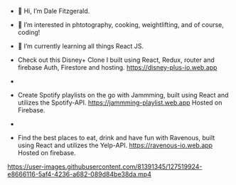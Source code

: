 - 👋 Hi, I’m Dale Fitzgerald.
- 👀 I’m interested in phtotography, cooking, weightlifting, and of course, coding!
- 🌱 I’m currently learning all things React JS.

- Check out this Disney+ Clone I built using React, Redux, router and firebase Auth, Firestore and hosting. https://disney-plus-io.web.app
- 
- Create Spotify playlists on the go with Jammming, built using React and utilizes the Spotify-API. https://jammming-playlist.web.app  Hosted on Firebase.
- 
- Find the best places to eat, drink and have fun with Ravenous, built using React and utilizes the Yelp-API. https://ravenous-io.web.app  Hosted on firebase.





https://user-images.githubusercontent.com/81391345/127519924-e8666116-5af4-4236-a682-089d84be38da.mp4




<!---
DaleFitzgerald/DaleFitzgerald is a ✨ special ✨ repository because its `README.md` (this file) appears on your GitHub profile.
You can click the Preview link to take a look at your changes.
--->
